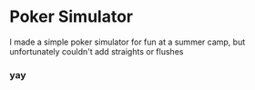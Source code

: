# Poker Simulator

I made a simple poker simulator for fun at a summer camp, but unfortunately couldn't add straights or flushes

### yay
